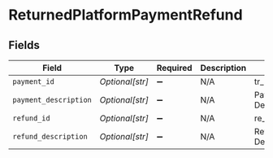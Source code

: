 # ReturnedPlatformPaymentRefund


## Fields

| Field                 | Type                  | Required              | Description           | Example               |
| --------------------- | --------------------- | --------------------- | --------------------- | --------------------- |
| `payment_id`          | *Optional[str]*       | :heavy_minus_sign:    | N/A                   | tr_5B8cwPMGnU         |
| `payment_description` | *Optional[str]*       | :heavy_minus_sign:    | N/A                   | Payment Description   |
| `refund_id`           | *Optional[str]*       | :heavy_minus_sign:    | N/A                   | re_5B8cwPMGnU         |
| `refund_description`  | *Optional[str]*       | :heavy_minus_sign:    | N/A                   | Refund Description    |